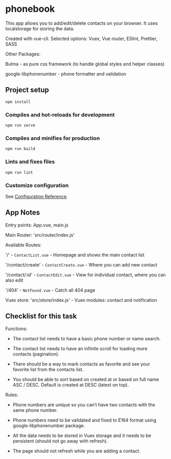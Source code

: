 # phonebook

This app allows you to add/edit/delete contacts on your browser. It uses localstorage for storing the data.

Created with vue-cli. Selected options: Vuex, Vue router, ESlint, Prettier, SASS

Other Packages:

Bulma - as pure css framework (to handle global styles and helper classes)

google-libphonenumber - phone formatter and validation

## Project setup
```
npm install
```

### Compiles and hot-reloads for development
```
npm run serve
```

### Compiles and minifies for production
```
npm run build
```

### Lints and fixes files
```
npm run lint
```

### Customize configuration
See [Configuration Reference](https://cli.vuejs.org/config/).

## App Notes
Entry points: App.vue, main.js

Main Router: 'src/router/index.js'

Available Routes:

'/' - `ContactList.vue` - Homepage and shows the main contact list

'/contact/create' - `ContactCreate.vue` - Where you can add new contact

'/contact/:id' - `ContactEdit.vue` - View for individual contact, where you can also edit

'/404' - `NotFound.vue` - Catch all 404 page

Vuex store: 'src/store/index.js' - Vuex modules: contact and notification

## Checklist for this task

Functions:

- The contact list needs to have a basic phone number or name search.

- The contact list needs to have an infinite scroll for loading more contacts (pagination).

- There should be a way to mark contacts as favorite and see your favorite list from the contacts list.

- You should be able to sort based on created at or based on full name ASC / DESC. Default is created at DESC (latest on top).

Rules:

- Phone numbers are unique so you can’t have two contacts with the same phone number.

- Phone numbers need to be validated and fixed to E164 format using google-libphonenumber package.

- All the data needs to be stored in Vuex storage and it needs to be persistent (should not go away with refresh).

- The page should not refresh while you are adding a contact.
